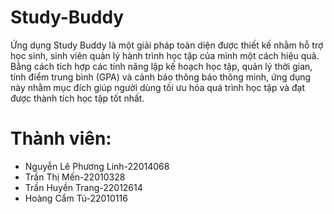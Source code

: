 # Study-Buddy
Ứng dụng Study Buddy là một giải pháp toàn diện được thiết kế nhằm hỗ trợ học sinh, sinh viên quản lý hành trình học tập của mình một cách hiệu quả. Bằng cách tích hợp các tính năng lập kế hoạch học tập, quản lý thời gian, tính điểm trung bình (GPA) và cảnh báo thông báo thông minh, ứng dụng này nhằm mục đích giúp người dùng tối ưu hóa quá trình học tập và đạt được thành tích học tập tốt nhất.

# Thành viên:
- Nguyễn Lê Phương Linh-22014068
- Trần Thị Mến-22010328
- Trần Huyền Trang-22012614
- Hoàng Cẩm Tú-22010116	

